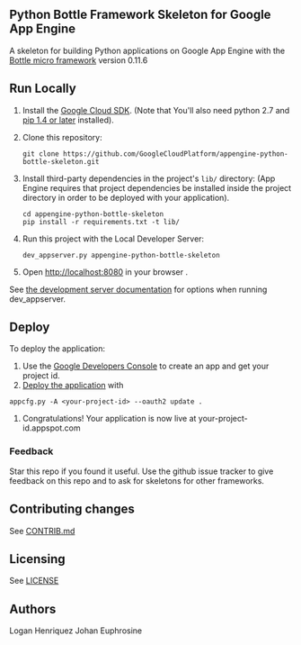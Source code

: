 ## Python Bottle Framework Skeleton for Google App Engine

A skeleton for building Python applications on Google App Engine with the
[Bottle micro framework](http://bottlepy.org) version 0.11.6

## Run Locally
1. Install the [Google Cloud SDK](https://developers.google.com/cloud/sdk/).
   (Note that You'll also need python 2.7 and [pip 1.4 or later](http://www.pip-installer.org/en/latest/installing.html) installed).

2. Clone this repository:

   ```
   git clone https://github.com/GoogleCloudPlatform/appengine-python-bottle-skeleton.git
   ```
3. Install third-party dependencies in the project's `lib/` directory:
   (App Engine requires that project dependencies be installed inside
   the project directory in order to be deployed with your
   application).
   ```
   cd appengine-python-bottle-skeleton
   pip install -r requirements.txt -t lib/
   ```
4. Run this project with the Local Developer Server:

   ```
   dev_appserver.py appengine-python-bottle-skeleton
   ```
5. Open [http://localhost:8080](http://localhost:8080) in your browser .

See [the development server documentation](https://developers.google.com/appengine/docs/python/tools/devserver)
for options when running dev_appserver.

## Deploy
To deploy the application:

1. Use the [Google Developers Console](https://cloud.google.com/console?getstarted=https://cloud.google.com/products/app-engine) to create an app and
   get your project id.
1. [Deploy the
   application](https://developers.google.com/appengine/docs/python/tools/uploadinganapp) with

```
appcfg.py -A <your-project-id> --oauth2 update .
```
1. Congratulations! Your application is now live at your-project-id.appspot.com


### Feedback
Star this repo if you found it useful. Use the github issue tracker to give
feedback on this repo and to ask for skeletons for other frameworks.

## Contributing changes
See [CONTRIB.md](CONTRIB.md)

## Licensing
See [LICENSE](LICENSE)

## Authors
Logan Henriquez
Johan Euphrosine
